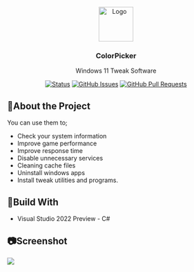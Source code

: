<br />
<div align="center">
    <img src="https://i.hizliresim.com/tbg0kgj.png" alt="Logo" width="80" height="80">

  <h3 align="center">ColorPicker</h3>

  <p align="center">
    Windows 11 Tweak Software
    <br/>
<div align="center">
  
  [![Status](https://img.shields.io/badge/status-active-success.svg)]()
  [![GitHub Issues](https://img.shields.io/github/issues/dknSEN/AfterFormat2.0)](https://github.com/dknSEN/AfterFormat2.0/issues)
  [![GitHub Pull Requests](https://img.shields.io/github/issues-pr/dknSEN/AfterFormat2.0)](https://github.com/dknSEN/AfterFormat2.0/pulls)
  
</div>
  </p>
</div>

<h2>📜About the Project</h2>

You can use them to;
  <ul>
    <li>Check your system information</li>
    <li>Improve game performance</li>
    <li>Improve response time</li>
    <li>Disable unnecessary services</li>
    <li>Cleaning cache files</li>
    <li>Uninstall windows apps</li>
    <li>Install tweak utilities and programs.</li>
  </ul>

<h2>🔨Build With</h2>

<ul><li>Visual Studio 2022 Preview - C#</li></ul>

<h2>📷Screenshot</h2>

![](https://i.hizliresim.com/tkptp0p.png)

